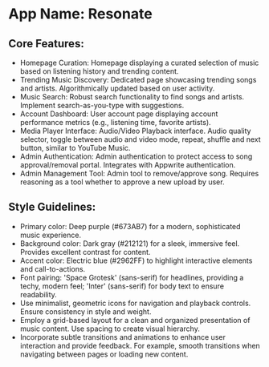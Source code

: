 # **App Name**: Resonate

## Core Features:

- Homepage Curation: Homepage displaying a curated selection of music based on listening history and trending content.
- Trending Music Discovery: Dedicated page showcasing trending songs and artists. Algorithmically updated based on user activity.
- Music Search: Robust search functionality to find songs and artists. Implement search-as-you-type with suggestions.
- Account Dashboard: User account page displaying account performance metrics (e.g., listening time, favorite artists).
- Media Player Interface: Audio/Video Playback interface. Audio quality selector, toggle between audio and video mode, repeat, shuffle and next button, similar to YouTube Music.
- Admin Authentication: Admin authentication to protect access to song approval/removal portal. Integrates with Appwrite authentication.
- Admin Management Tool: Admin tool to remove/approve song. Requires reasoning as a tool whether to approve a new upload by user.

## Style Guidelines:

- Primary color: Deep purple (#673AB7) for a modern, sophisticated music experience.
- Background color: Dark gray (#212121) for a sleek, immersive feel. Provides excellent contrast for content.
- Accent color: Electric blue (#2962FF) to highlight interactive elements and call-to-actions.
- Font pairing: 'Space Grotesk' (sans-serif) for headlines, providing a techy, modern feel; 'Inter' (sans-serif) for body text to ensure readability.
- Use minimalist, geometric icons for navigation and playback controls. Ensure consistency in style and weight.
- Employ a grid-based layout for a clean and organized presentation of music content. Use spacing to create visual hierarchy.
- Incorporate subtle transitions and animations to enhance user interaction and provide feedback. For example, smooth transitions when navigating between pages or loading new content.